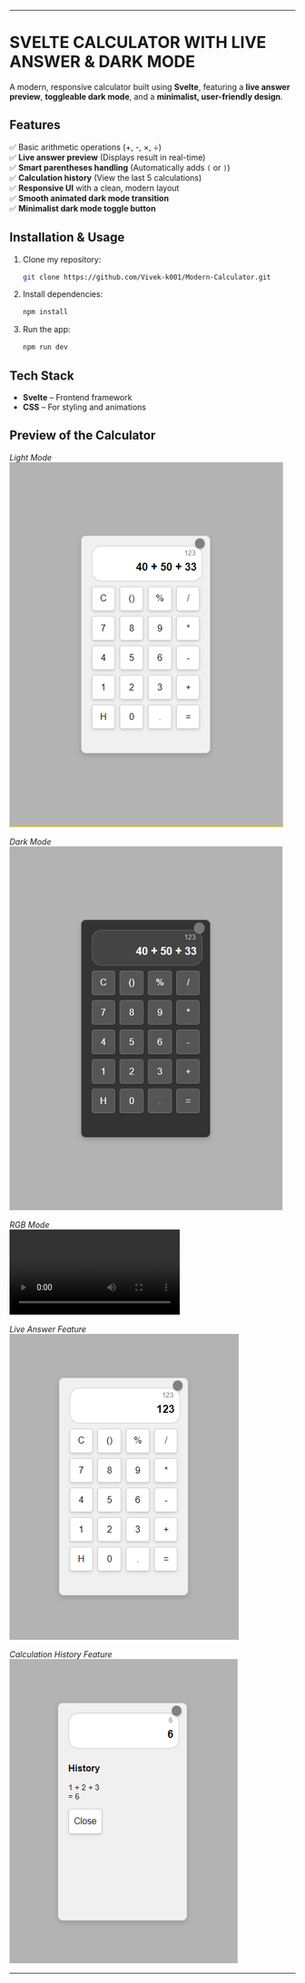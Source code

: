 ﻿
---

# SVELTE CALCULATOR WITH LIVE ANSWER & DARK MODE  

A modern, responsive calculator built using **Svelte**, featuring a **live answer preview**, **toggleable dark mode**, and a **minimalist, user-friendly design**.  

## Features  

✅ Basic arithmetic operations (+, -, ×, ÷)  
✅ **Live answer preview** (Displays result in real-time)  
✅ **Smart parentheses handling** (Automatically adds `(` or `)`)  
✅ **Calculation history** (View the last 5 calculations)  
✅ **Responsive UI** with a clean, modern layout  
✅ **Smooth animated dark mode transition**  
✅ **Minimalist dark mode toggle button**  

## Installation & Usage  

1. Clone my repository:  
   ```bash
   git clone https://github.com/Vivek-k001/Modern-Calculator.git
   ```  
2. Install dependencies:  
   ```bash
   npm install
   ```  
3. Run the app:  
   ```bash
   npm run dev
   ```  

## Tech Stack  

- **Svelte** – Frontend framework  
- **CSS** – For styling and animations  

## Preview of the Calculator  

*Light Mode*  
![Calculator Light Mode](preview/light-mode.png)  

*Dark Mode*  
![Calculator Dark Mode](preview/dark-mode.png)  

*RGB Mode*  
![Calculator RGB Mode](preview/RGB-mode.mp4) 

*Live Answer Feature*  
![Live Answer Mode](preview/live.png)  

*Calculation History Feature*  
![Show History Mode](preview/history.png)  


---